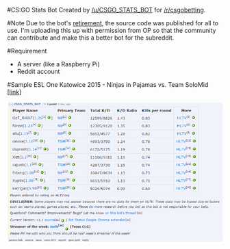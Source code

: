 #CS:GO Stats Bot
Created by [/u/CSGO_STATS_BOT](https://www.reddit.com/user/CSGO_STATS_BOT) for [/r/csgobetting](https://www.reddit.com/r/csgobetting).

#Note
Due to the bot's [retirement](https://www.reddit.com/r/csgobetting/comments/2yxp2w/the_end_of_csgo_stats_bot/), the source code was published for all to use. I'm uploading this up with permission from OP so that the community can contribute and make this a better bot for the subreddit.

#Requirement
- A server (like a Raspberry Pi)
- Reddit account

#Sample
ESL One Katowice 2015 - Ninjas in Pajamas vs. Team SoloMid [[link](https://www.reddit.com/r/csgobetting/comments/2yurh3/nip_vs_tsm_bo3_130315_1300_cet/cpd4jp5)]

![Sample post](screenshot.png)